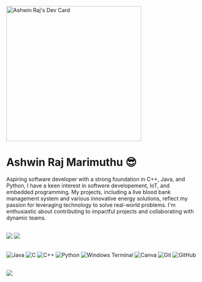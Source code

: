 <a href="https://app.daily.dev/ashwinrajmarimuthu"><img src="https://api.daily.dev/devcards/v2/QbHrntElr8oqZOq8RaIlH.png?type=default&r=7il" width="356" alt="Ashwin Raj's Dev Card"/></a>
# Ashwin Raj Marimuthu 😎
Aspiring software developer with a strong foundation in C++, Java, and Python, I have a keen interest in softwere developement, IoT, and embedded programming. My projects, including a live blood bank management system and various innovative energy solutions, reflect my passion for leveraging technology to solve real-world problems. I'm enthusiastic about contributing to impactful projects and collaborating with dynamic teams.<br><br>
<!-- Git Status -->
![](https://github-readme-streak-stats.herokuapp.com/?user=Ashwin-Raj-M&theme=transparent&hide_border=false)
![](https://github-readme-stats.vercel.app/api?username=Ashwin-Raj-M&theme=transparent&hide_border=false&include_all_commits=true&count_private=true) 
<br/><br>
<!-- Tech Known -->
![Java](https://img.shields.io/badge/java-%23ED8B00.svg?style=for-the-badge&logo=openjdk&logoColor=white) 
![C](https://img.shields.io/badge/c-%2300599C.svg?style=for-the-badge&logo=c&logoColor=white) 
![C++](https://img.shields.io/badge/c++-%2300599C.svg?style=for-the-badge&logo=c%2B%2B&logoColor=white) 
![Python](https://img.shields.io/badge/python-3670A0?style=for-the-badge&logo=python&logoColor=white) 
![Windows Terminal](https://img.shields.io/badge/Windows%20Terminal-%234D4D4D.svg?style=for-the-badge&logo=windows-terminal&logoColor=white) 
![Canva](https://img.shields.io/badge/Canva-%2300C4CC.svg?style=for-the-badge&logo=Canva&logoColor=white) 
![Git](https://img.shields.io/badge/git-%23F05033.svg?style=for-the-badge&logo=git&logoColor=white) 
![GitHub](https://img.shields.io/badge/github-%23121011.svg?style=for-the-badge&logo=github&logoColor=white) <br><br>
<!--Git Trophy -->
![](https://github-profile-trophy.vercel.app/?username=Ashwin-Raj-M&theme=nord&no-frame=true&no-bg=true&margin-w=4)<br><br>


